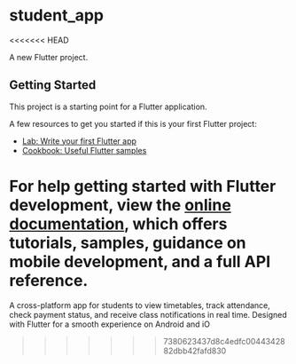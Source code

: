 # student_app
<<<<<<< HEAD

A new Flutter project.

## Getting Started

This project is a starting point for a Flutter application.

A few resources to get you started if this is your first Flutter project:

- [Lab: Write your first Flutter app](https://docs.flutter.dev/get-started/codelab)
- [Cookbook: Useful Flutter samples](https://docs.flutter.dev/cookbook)

For help getting started with Flutter development, view the
[online documentation](https://docs.flutter.dev/), which offers tutorials,
samples, guidance on mobile development, and a full API reference.
=======
A cross-platform app for students to view timetables, track attendance, check payment status, and receive class notifications in real time. Designed with Flutter for a smooth experience on Android and iO
>>>>>>> 7380623437d8c4edfc0044342882dbb42fafd830
